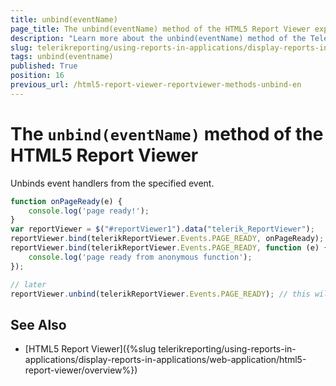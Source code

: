 ```yaml
---
title: unbind(eventName)
page_title: The unbind(eventName) method of the HTML5 Report Viewer explained
description: "Learn more about the unbind(eventName) method of the Telerik Reporting HTML5 Report Viewer and how to use it to customize the viewer's behavior."
slug: telerikreporting/using-reports-in-applications/display-reports-in-applications/web-application/html5-report-viewer/api-reference/reportviewer/methods/unbind(eventname)
tags: unbind(eventname)
published: True
position: 16
previous_url: /html5-report-viewer-reportviewer-methods-unbind-en
---
```


# The `unbind(eventName)` method of the HTML5 Report Viewer

Unbinds event handlers from the specified event.

````JavaScript
function onPageReady(e) {
	console.log('page ready!');
}
var reportViewer = $("#reportViewer1").data("telerik_ReportViewer");
reportViewer.bind(telerikReportViewer.Events.PAGE_READY, onPageReady);
reportViewer.bind(telerikReportViewer.Events.PAGE_READY, function (e) {
	console.log('page ready from anonymous function');
});

// later
reportViewer.unbind(telerikReportViewer.Events.PAGE_READY); // this will unbind ALL event handlers, including the anonymous.
````


## See Also

* [HTML5 Report Viewer]({%slug telerikreporting/using-reports-in-applications/display-reports-in-applications/web-application/html5-report-viewer/overview%})
